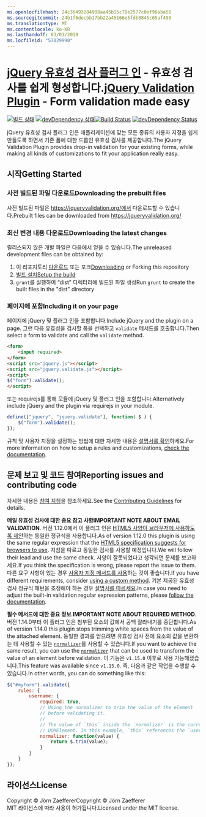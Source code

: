 ```yaml
---
ms.openlocfilehash: 24c36493284988aa45b15c78e2577c0ef96aba56
ms.sourcegitcommit: 24b1f6decbb17bb22a45166e5fdb0845c65af498
ms.translationtype: MT
ms.contentlocale: ko-KR
ms.lasthandoff: 03/01/2019
ms.locfileid: "57029990"
---
```

<a name="jquery-validation-pluginhttpsjqueryvalidationorg---form-validation-made-easy"></a><span data-ttu-id="0564a-101">[jQuery 유효성 검사 플러그 인](https://jqueryvalidation.org/) - 유효성 검사를 쉽게 형성합니다.</span><span class="sxs-lookup"><span data-stu-id="0564a-101">[jQuery Validation Plugin](https://jqueryvalidation.org/) - Form validation made easy</span></span>
================================

<span data-ttu-id="0564a-102">[![빌드 상태](https://secure.travis-ci.org/jquery-validation/jquery-validation.svg)](https://travis-ci.org/jquery-validation/jquery-validation)
[![devDependency 상태](https://david-dm.org/jquery-validation/jquery-validation/dev-status.svg?theme=shields.io)](https://david-dm.org/jquery-validation/jquery-validation#info=devDependencies)</span><span class="sxs-lookup"><span data-stu-id="0564a-102">[![Build Status](https://secure.travis-ci.org/jquery-validation/jquery-validation.svg)](https://travis-ci.org/jquery-validation/jquery-validation)
[![devDependency Status](https://david-dm.org/jquery-validation/jquery-validation/dev-status.svg?theme=shields.io)](https://david-dm.org/jquery-validation/jquery-validation#info=devDependencies)</span></span>

<span data-ttu-id="0564a-103">jQuery 유효성 검사 플러그 인은 애플리케이션에 맞는 모든 종류의 사용자 지정을 쉽게 만들도록 하면서 기존 폼에 대한 드롭인 유효성 검사를 제공합니다.</span><span class="sxs-lookup"><span data-stu-id="0564a-103">The jQuery Validation Plugin provides drop-in validation for your existing forms, while making all kinds of customizations to fit your application really easy.</span></span>

## <a name="getting-started"></a><span data-ttu-id="0564a-104">시작</span><span class="sxs-lookup"><span data-stu-id="0564a-104">Getting Started</span></span>

### <a name="downloading-the-prebuilt-files"></a><span data-ttu-id="0564a-105">사전 빌드된 파일 다운로드</span><span class="sxs-lookup"><span data-stu-id="0564a-105">Downloading the prebuilt files</span></span>

<span data-ttu-id="0564a-106">사전 빌드된 파일은 https://jqueryvalidation.org/에서 다운로드할 수 있습니다.</span><span class="sxs-lookup"><span data-stu-id="0564a-106">Prebuilt files can be downloaded from https://jqueryvalidation.org/</span></span>

### <a name="downloading-the-latest-changes"></a><span data-ttu-id="0564a-107">최신 변경 내용 다운로드</span><span class="sxs-lookup"><span data-stu-id="0564a-107">Downloading the latest changes</span></span>

<span data-ttu-id="0564a-108">릴리스되지 않은 개발 파일은 다음에서 얻을 수 있습니다.</span><span class="sxs-lookup"><span data-stu-id="0564a-108">The unreleased development files can be obtained by:</span></span>

 1. <span data-ttu-id="0564a-109">이 리포지토리 [다운로드](https://github.com/jquery-validation/jquery-validation/archive/master.zip) 또는 포크</span><span class="sxs-lookup"><span data-stu-id="0564a-109">[Downloading](https://github.com/jquery-validation/jquery-validation/archive/master.zip) or Forking this repository</span></span>
 2. [<span data-ttu-id="0564a-110">빌드 설치</span><span class="sxs-lookup"><span data-stu-id="0564a-110">Setup the build</span></span>](CONTRIBUTING.md#build-setup)
 3. <span data-ttu-id="0564a-111">`grunt`를 실행하여 “dist” 디렉터리에 빌드된 파일 생성</span><span class="sxs-lookup"><span data-stu-id="0564a-111">Run `grunt` to create the built files in the "dist" directory</span></span>

### <a name="including-it-on-your-page"></a><span data-ttu-id="0564a-112">페이지에 포함</span><span class="sxs-lookup"><span data-stu-id="0564a-112">Including it on your page</span></span>

<span data-ttu-id="0564a-113">페이지에 jQuery 및 플러그 인을 포함합니다.</span><span class="sxs-lookup"><span data-stu-id="0564a-113">Include jQuery and the plugin on a page.</span></span> <span data-ttu-id="0564a-114">그런 다음 유효성을 검사할 폼을 선택하고 `validate` 메서드를 호출합니다.</span><span class="sxs-lookup"><span data-stu-id="0564a-114">Then select a form to validate and call the `validate` method.</span></span>

```html
<form>
    <input required>
</form>
<script src="jquery.js"></script>
<script src="jquery.validate.js"></script>
<script>
$("form").validate();
</script>
```

<span data-ttu-id="0564a-115">또는 requirejs를 통해 모듈에 jQuery 및 플러그 인을 포함합니다.</span><span class="sxs-lookup"><span data-stu-id="0564a-115">Alternatively include jQuery and the plugin via requirejs in your module.</span></span>

```js
define(["jquery", "jquery.validate"], function( $ ) {
    $("form").validate();
});
```

<span data-ttu-id="0564a-116">규칙 및 사용자 지정을 설정하는 방법에 대한 자세한 내용은 [설명서를 확인](https://jqueryvalidation.org/documentation/)하세요.</span><span class="sxs-lookup"><span data-stu-id="0564a-116">For more information on how to setup a rules and customizations, [check the documentation](https://jqueryvalidation.org/documentation/).</span></span>

## <a name="reporting-issues-and-contributing-code"></a><span data-ttu-id="0564a-117">문제 보고 및 코드 참여</span><span class="sxs-lookup"><span data-stu-id="0564a-117">Reporting issues and contributing code</span></span>

<span data-ttu-id="0564a-118">자세한 내용은 [참여 지침](CONTRIBUTING.md)을 참조하세요.</span><span class="sxs-lookup"><span data-stu-id="0564a-118">See the [Contributing Guidelines](CONTRIBUTING.md) for details.</span></span>

<span data-ttu-id="0564a-119">**메일 유효성 검사에 대한 중요 참고 사항**</span><span class="sxs-lookup"><span data-stu-id="0564a-119">**IMPORTANT NOTE ABOUT EMAIL VALIDATION**.</span></span> <span data-ttu-id="0564a-120">버전 1.12.0에서 이 플러그 인은 [HTML5 사양이 브라우저에 사용하도록 제안](https://html.spec.whatwg.org/multipage/forms.html#valid-e-mail-address)하는 동일한 정규식을 사용합니다.</span><span class="sxs-lookup"><span data-stu-id="0564a-120">As of version 1.12.0 this plugin is using the same regular expression that the [HTML5 specification suggests for browsers to use](https://html.spec.whatwg.org/multipage/forms.html#valid-e-mail-address).</span></span> <span data-ttu-id="0564a-121">지침을 따르고 동일한 검사를 사용할 예정입니다.</span><span class="sxs-lookup"><span data-stu-id="0564a-121">We will follow their lead and use the same check.</span></span> <span data-ttu-id="0564a-122">사양이 잘못되었다고 생각되면 문제를 보고하세요.</span><span class="sxs-lookup"><span data-stu-id="0564a-122">If you think the specification is wrong, please report the issue to them.</span></span> <span data-ttu-id="0564a-123">다른 요구 사항이 있는 경우 [사용자 지정 메서드를 사용](https://jqueryvalidation.org/jQuery.validator.addMethod/)하는 것이 좋습니다.</span><span class="sxs-lookup"><span data-stu-id="0564a-123">If you have different requirements, consider [using a custom method](https://jqueryvalidation.org/jQuery.validator.addMethod/).</span></span>
<span data-ttu-id="0564a-124">기본 제공된 유효성 검사 정규식 패턴을 조정해야 하는 경우 [설명서를 따르세요](https://jqueryvalidation.org/jQuery.validator.methods/).</span><span class="sxs-lookup"><span data-stu-id="0564a-124">In case you need to adjust the built-in validation regular expression patterns, please [follow the documentation](https://jqueryvalidation.org/jQuery.validator.methods/).</span></span>

<span data-ttu-id="0564a-125">**필수 메서드에 대한 중요 정보**.</span><span class="sxs-lookup"><span data-stu-id="0564a-125">**IMPORTANT NOTE ABOUT REQUIRED METHOD**.</span></span> <span data-ttu-id="0564a-126">버전 1.14.0부터 이 플러그 인은 첨부된 요소의 값에서 공백 잘라내기를 중단합니다.</span><span class="sxs-lookup"><span data-stu-id="0564a-126">As of version 1.14.0 this plugin stops trimming white spaces from the value of the attached element.</span></span> <span data-ttu-id="0564a-127">동일한 결과를 얻으려면 유효성 검사 전에 요소의 값을 변환하는 데 사용할 수 있는 [`normalizer`](https://jqueryvalidation.org/normalizer/)를 사용할 수 있습니다.</span><span class="sxs-lookup"><span data-stu-id="0564a-127">If you want to achieve the same result, you can use the [`normalizer`](https://jqueryvalidation.org/normalizer/) that can be used to transform the value of an element before validation.</span></span> <span data-ttu-id="0564a-128">이 기능은 `v1.15.0` 이후로 사용 가능해졌습니다.</span><span class="sxs-lookup"><span data-stu-id="0564a-128">This feature was available since `v1.15.0`.</span></span> <span data-ttu-id="0564a-129">즉, 다음과 같은 작업을 수행할 수 있습니다.</span><span class="sxs-lookup"><span data-stu-id="0564a-129">In other words, you can do something like this:</span></span>
``` js
$("#myForm").validate({
    rules: {
        username: {
            required: true,
            // Using the normalizer to trim the value of the element
            // before validating it.
            //
            // The value of `this` inside the `normalizer` is the corresponding
            // DOMElement. In this example, `this` references the `username` element.
            normalizer: function(value) {
                return $.trim(value);
            }
        }
    }
});
```

## <a name="license"></a><span data-ttu-id="0564a-130">라이선스</span><span class="sxs-lookup"><span data-stu-id="0564a-130">License</span></span>
<span data-ttu-id="0564a-131">Copyright &copy; Jörn Zaefferer</span><span class="sxs-lookup"><span data-stu-id="0564a-131">Copyright &copy; Jörn Zaefferer</span></span><br>
<span data-ttu-id="0564a-132">MIT 라이선스에 따라 사용이 허가됩니다.</span><span class="sxs-lookup"><span data-stu-id="0564a-132">Licensed under the MIT license.</span></span>

